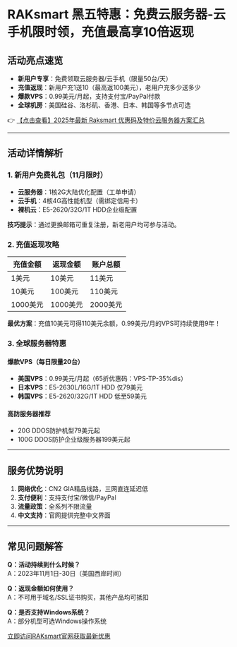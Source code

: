 # RAKsmart 黑五特惠：免费云服务器-云手机限时领，充值最高享10倍返现

## 活动亮点速览
- **新用户专享**：免费领取云服务器/云手机（限量50台/天）
- **充值返现**：新用户充1送10（最高返100美元），老用户充多少送多少
- **爆款VPS**：0.99美元/月起，支持支付宝/PayPal付款
- **全球机房**：美国硅谷、洛杉矶、香港、日本、韩国等多节点可选

👉 [【点击查看】2025年最新 Raksmart 优惠码及特价云服务器方案汇总](https://bit.ly/raksmart)

---

## 活动详情解析

### 1. 新用户免费礼包（11月限时）
- **云服务器**：1核2G大陆优化配置（工单申请）
- **云手机**：4核4G高性能机型（需绑定信用卡）
- **裸机云**：E5-2620/32G/1T HDD企业级配置

**技巧提示**：通过更换邮箱可重复注册，新老用户均可参与活动。

### 2. 充值返现攻略
| 充值金额 | 返现金额 | 账户总额 |
|---------|---------|---------|
| 1美元   | 10美元   | 11美元   |
| 10美元  | 100美元  | 110美元  |
| 1000美元| 1000美元 | 2000美元 |

**最优方案**：充值10美元可得110美元余额，0.99美元/月的VPS可持续使用9年！

### 3. 全球服务器特惠
#### 爆款VPS（每日限量20台）
- **美国VPS**：0.99美元/月起（65折优惠码：VPS-TP-35%dis）
- **日本VPS**：E5-2630L/16G/1T HDD 仅79美元
- **韩国VPS**：E5-2620/32G/1T HDD 低至59美元

#### 高防服务器推荐
- 20G DDOS防护机型79美元起
- 100G DDOS防护企业级服务器199美元起

---

## 服务优势说明
1. **网络优化**：CN2 GIA精品线路，三网直连延迟低
2. **支付便利**：支持支付宝/微信/PayPal
3. **流量政策**：全系列不限流量
4. **中文支持**：官网提供完整中文界面

---

## 常见问题解答
**Q：活动持续到什么时候？**  
A：2023年11月1日-30日（美国西岸时间）

**Q：返现金额如何使用？**  
A：不可用于域名/SSL证书购买，其他产品均可抵扣

**Q：是否支持Windows系统？**  
A：部分机型可选Windows操作系统

[立即访问RAKsmart官网获取最新优惠](https://bit.ly/raksmart)